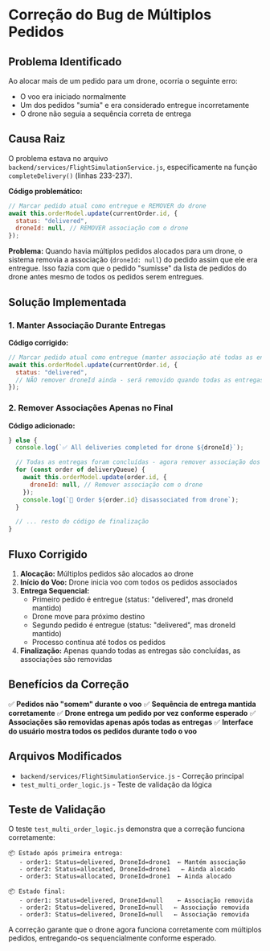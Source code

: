 # Correção do Bug de Múltiplos Pedidos

## Problema Identificado

Ao alocar mais de um pedido para um drone, ocorria o seguinte erro:

- O voo era iniciado normalmente
- Um dos pedidos "sumia" e era considerado entregue incorretamente
- O drone não seguia a sequência correta de entrega

## Causa Raiz

O problema estava no arquivo `backend/services/FlightSimulationService.js`, especificamente na função `completeDelivery()` (linhas 233-237).

**Código problemático:**

```javascript
// Marcar pedido atual como entregue e REMOVER do drone
await this.orderModel.update(currentOrder.id, {
  status: "delivered",
  droneId: null, // REMOVER associação com o drone
});
```

**Problema:** Quando havia múltiplos pedidos alocados para um drone, o sistema removia a associação (`droneId: null`) do pedido assim que ele era entregue. Isso fazia com que o pedido "sumisse" da lista de pedidos do drone antes mesmo de todos os pedidos serem entregues.

## Solução Implementada

### 1. Manter Associação Durante Entregas

**Código corrigido:**

```javascript
// Marcar pedido atual como entregue (manter associação até todas as entregas)
await this.orderModel.update(currentOrder.id, {
  status: "delivered",
  // NÃO remover droneId ainda - será removido quando todas as entregas terminarem
});
```

### 2. Remover Associações Apenas no Final

**Código adicionado:**

```javascript
} else {
  console.log(`✅ All deliveries completed for drone ${droneId}`);

  // Todas as entregas foram concluídas - agora remover associação dos pedidos
  for (const order of deliveryQueue) {
    await this.orderModel.update(order.id, {
      droneId: null, // Remover associação com o drone
    });
    console.log(`🔗 Order ${order.id} disassociated from drone`);
  }

  // ... resto do código de finalização
}
```

## Fluxo Corrigido

1. **Alocação:** Múltiplos pedidos são alocados ao drone
2. **Início do Voo:** Drone inicia voo com todos os pedidos associados
3. **Entrega Sequencial:**
   - Primeiro pedido é entregue (status: "delivered", mas droneId mantido)
   - Drone move para próximo destino
   - Segundo pedido é entregue (status: "delivered", mas droneId mantido)
   - Processo continua até todos os pedidos
4. **Finalização:** Apenas quando todas as entregas são concluídas, as associações são removidas

## Benefícios da Correção

✅ **Pedidos não "somem" durante o voo**
✅ **Sequência de entrega mantida corretamente**
✅ **Drone entrega um pedido por vez conforme esperado**
✅ **Associações são removidas apenas após todas as entregas**
✅ **Interface do usuário mostra todos os pedidos durante todo o voo**

## Arquivos Modificados

- `backend/services/FlightSimulationService.js` - Correção principal
- `test_multi_order_logic.js` - Teste de validação da lógica

## Teste de Validação

O teste `test_multi_order_logic.js` demonstra que a correção funciona corretamente:

```
📦 Estado após primeira entrega:
   - order1: Status=delivered, DroneId=drone1  ← Mantém associação
   - order2: Status=allocated, DroneId=drone1   ← Ainda alocado
   - order3: Status=allocated, DroneId=drone1  ← Ainda alocado

📦 Estado final:
   - order1: Status=delivered, DroneId=null    ← Associação removida
   - order2: Status=delivered, DroneId=null   ← Associação removida
   - order3: Status=delivered, DroneId=null   ← Associação removida
```

A correção garante que o drone agora funciona corretamente com múltiplos pedidos, entregando-os sequencialmente conforme esperado.
